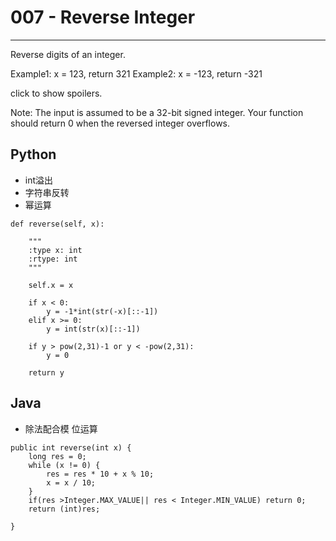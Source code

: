 # 007 - Reverse Integer
---

Reverse digits of an integer.

Example1: x = 123, return 321 Example2: x = -123, return -321

click to show spoilers.

Note: The input is assumed to be a 32-bit signed integer. Your function should return 0 when the reversed integer overflows.


## Python

*	int溢出
*	字符串反转
*	幂运算

```
def reverse(self, x):

    """
    :type x: int
    :rtype: int
    """

    self.x = x

    if x < 0:
        y = -1*int(str(-x)[::-1])
    elif x >= 0:
        y = int(str(x)[::-1])

    if y > pow(2,31)-1 or y < -pow(2,31):
        y = 0

    return y
```

## Java

*	除法配合模 位运算

```
public int reverse(int x) {
    long res = 0; 
    while (x != 0) {
        res = res * 10 + x % 10;
        x = x / 10;
    }
    if(res >Integer.MAX_VALUE|| res < Integer.MIN_VALUE) return 0;
    return (int)res;

}
```